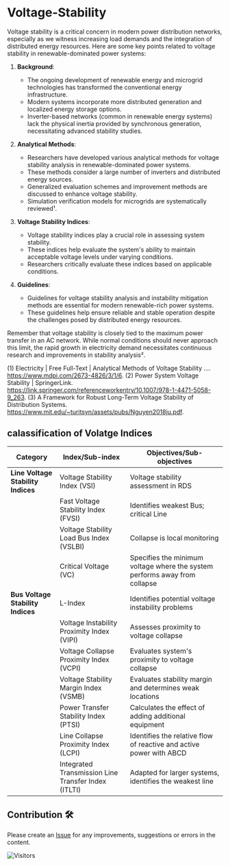 # Voltage-Stability



Voltage stability is a critical concern in modern power distribution networks, especially as we witness increasing load demands and the integration of distributed energy resources. Here are some key points related to voltage stability in renewable-dominated power systems:

1. **Background**:
   - The ongoing development of renewable energy and microgrid technologies has transformed the conventional energy infrastructure.
   - Modern systems incorporate more distributed generation and localized energy storage options.
   - Inverter-based networks (common in renewable energy systems) lack the physical inertia provided by synchronous generation, necessitating advanced stability studies.

2. **Analytical Methods**:
   - Researchers have developed various analytical methods for voltage stability analysis in renewable-dominated power systems.
   - These methods consider a large number of inverters and distributed energy sources.
   - Generalized evaluation schemes and improvement methods are discussed to enhance voltage stability.
   - Simulation verification models for microgrids are systematically reviewed¹.

3. **Voltage Stability Indices**:
   - Voltage stability indices play a crucial role in assessing system stability.
   - These indices help evaluate the system's ability to maintain acceptable voltage levels under varying conditions.
   - Researchers critically evaluate these indices based on applicable conditions.

4. **Guidelines**:
   - Guidelines for voltage stability analysis and instability mitigation methods are essential for modern renewable-rich power systems.
   - These guidelines help ensure reliable and stable operation despite the challenges posed by distributed energy resources.

Remember that voltage stability is closely tied to the maximum power transfer in an AC network. While normal conditions should never approach this limit, the rapid growth in electricity demand necessitates continuous research and improvements in stability analysis².


(1) Electricity | Free Full-Text | Analytical Methods of Voltage Stability .... https://www.mdpi.com/2673-4826/3/1/6.
(2) Power System Voltage Stability | SpringerLink. https://link.springer.com/referenceworkentry/10.1007/978-1-4471-5058-9_263.
(3) A Framework for Robust Long-Term Voltage Stability of Distribution Systems. https://www.mit.edu/~turitsyn/assets/pubs/Nguyen2018ju.pdf.

## calassification of Volatge Indices



| Category                         | Index/Sub-index                           | Objectives/Sub-objectives                                       |
|----------------------------------|-------------------------------------------|----------------------------------------------------------------|
| **Line Voltage Stability Indices** | Voltage Stability Index (VSI)             | Voltage stability assessment in RDS                            |
|                                  | Fast Voltage Stability Index (FVSI)       | Identifies weakest Bus; critical Line                          |
|                                  | Voltage Stability Load Bus Index (VSLBI)  | Collapse is local monitoring                                   |
|                                  | Critical Voltage (VC)                     | Specifies the minimum voltage where the system performs away from collapse |
| **Bus Voltage Stability Indices**  | L-Index                                   | Identifies potential voltage instability problems              |
|                                  | Voltage Instability Proximity Index (VIPI)| Assesses proximity to voltage collapse                         |
|                                  | Voltage Collapse Proximity Index (VCPI)   | Evaluates system's proximity to voltage collapse               |
|                                  | Voltage Stability Margin Index (VSMB)     | Evaluates stability margin and determines weak locations       |
|                                  | Power Transfer Stability Index (PTSI)     | Calculates the effect of adding additional equipment           |
|                                  | Line Collapse Proximity Index (LCPI)      | Identifies the relative flow of reactive and active power with ABCD |
|                                  | Integrated Transmission Line Transfer Index (ITLTI) | Adapted for larger systems, identifies the weakest line        |





## Contribution 🛠️

Please create an [Issue](https://github.com/sofyansofyan/Voltage-Stability/issues) for any improvements, suggestions or errors in the content.

![Visitors](https://api.visitorbadge.io/api/visitors?path=https%3A%2F%2Fgithub.com%2Fop1i%2FVoltage-Stability&label=Visitor&countColor=%23263759)

